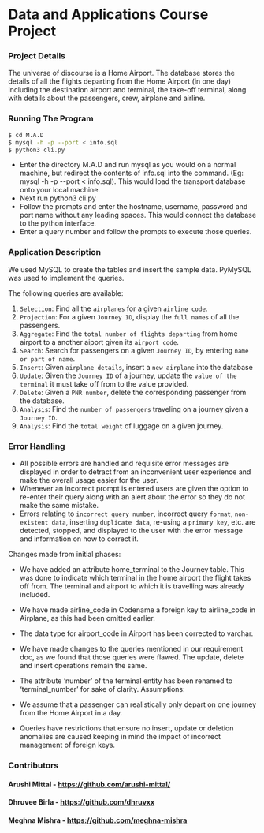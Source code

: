 # Data and Applications Course Project

### Project Details

The universe of discourse is a Home Airport. The database stores the details of all the flights departing from the Home Airport (in one day) including the destination airport and terminal, the take-off terminal, along with details about the passengers, crew, airplane and airline.


### Running The Program

```bash
$ cd M.A.D
$ mysql -h -p --port < info.sql
$ python3 cli.py
```
- Enter the directory M.A.D and run mysql as you would on a normal machine, but redirect the contents of info.sql into the command. (Eg: mysql -h -p --port < info.sql). This would load the transport database onto your local machine.
- Next run python3 cli.py
- Follow the prompts and enter the hostname, username, password and port name without any leading spaces. This would connect the database to the python interface.
- Enter a query number and follow the prompts to execute those queries.

### Application Description

We used MySQL to create the tables and insert the sample data. PyMySQL was used to implement the queries.

The following queries are available:
1. `Selection`: Find all the `airplanes` for a given `airline code`.
2. `Projection`: For a given `Journey ID`, display the `full names` of all the passengers.
3. `Aggregate`: Find the `total number of flights departing` from home airport to a another aiport given its `airport code`.
4. `Search`: Search for passengers on a given `Journey ID`, by entering `name or part of name`.
5. `Insert`: Given `airplane details`, insert a `new airplane` into the database
6. `Update`: Given the `Journey ID` of a journey, update the `value of the terminal` it must take off from to the value provided.
7. `Delete`: Given a `PNR number`, delete the corresponding passenger from the database.
8. `Analysis`: Find the `number of passengers` traveling on a journey given a `Journey ID`.
9. `Analysis`: Find the `total weight` of luggage on a given journey.

### Error Handling 

- All possible errors are handled and requisite error messages are displayed in order to detract from an inconvenient user experience and make the overall usage easier for the user.
- Whenever an incorrect prompt is entered users are given the option to re-enter their query along with an alert about the error so they do not make the same mistake.
- Errors relating to `incorrect query number`, incorrect query `format`, `non-existent data`, inserting `duplicate data`, re-using a `primary key`, etc. are detected, stopped, and displayed to the user with the error message and information on how to correct it.


Changes made from initial phases:
- We have added an attribute home_terminal to the Journey table. This was done to indicate which terminal in the home airport the flight takes off from. The terminal and airport to which it is travelling was already included.
- We have made airline_code in Codename a foreign key to airline_code in Airplane, as this had been omitted earlier.
- The data type for airport_code in Airport has been corrected to varchar.
- We have made changes to the queries mentioned in our requirement doc, as we found that those queries were flawed. The update, delete and insert operations remain the same.
- The attribute ‘number’ of the terminal entity has been renamed to ‘terminal_number’ for sake of clarity.
Assumptions:

- We assume that a passenger can realistically only depart on one journey from the Home Airport in a day.
- Queries have restrictions that ensure no insert, update or deletion anomalies are caused keeping in mind the impact of incorrect management of foreign keys. 
	
### Contributors
#### Arushi Mittal - https://github.com/arushi-mittal/
#### Dhruvee Birla - https://github.com/dhruvxx
#### Meghna Mishra - https://github.com/meghna-mishra

